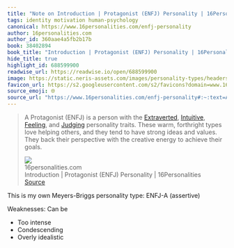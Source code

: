 ```yaml
---
title: "Note on Introduction | Protagonist (ENFJ) Personality | 16Personalities via 16personalities.com"
tags: identity motivation human-psychology
canonical: https://www.16personalities.com/enfj-personality
author: 16personalities.com
author_id: 360aae4a5fb2b17b
book: 38402894
book_title: "Introduction | Protagonist (ENFJ) Personality | 16Personalities"
hide_title: true
highlight_id: 688599900
readwise_url: https://readwise.io/open/688599900
image: https://static.neris-assets.com/images/personality-types/headers/fb/enfj-personality-type-header.png
favicon_url: https://s2.googleusercontent.com/s2/favicons?domain=www.16personalities.com
source_emoji: 🌐
source_url: "https://www.16personalities.com/enfj-personality#:~:text=A%20Protagonist%20%28ENFJ%29,achieve%20their%20goals."
---
```


> A Protagonist (ENFJ) is a person with the [Extraverted](https://www.16personalities.com/articles/mind-introverted-vs-extraverted), [Intuitive](https://www.16personalities.com/articles/energy-intuitive-vs-observant), [Feeling](https://www.16personalities.com/articles/nature-thinking-vs-feeling), and [Judging](https://www.16personalities.com/articles/tactics-judging-vs-prospecting) personality traits. These warm, forthright types love helping others, and they tend to have strong ideas and values. They back their perspective with the creative energy to achieve their goals.
> <div class="quoteback-footer"><div class="quoteback-avatar"><img class="mini-favicon" src="https://s2.googleusercontent.com/s2/favicons?domain=www.16personalities.com"></div><div class="quoteback-metadata"><div class="metadata-inner"><span style="display:none">FROM:</span><div aria-label="16personalities.com" class="quoteback-author"> 16personalities.com</div><div aria-label="Introduction | Protagonist (ENFJ) Personality | 16Personalities" class="quoteback-title"> Introduction | Protagonist (ENFJ) Personality | 16Personalities</div></div></div><div class="quoteback-backlink"><a target="_blank" aria-label="go to the full text of this quotation" rel="noopener" href="https://www.16personalities.com/enfj-personality#:~:text=A%20Protagonist%20%28ENFJ%29,achieve%20their%20goals." class="quoteback-arrow"> Source</a></div></div>

This is my own Meyers-Briggs personality type: ENFJ-A (assertive)

Weaknesses: Can be
- Too intense
- Condescending
- Overly idealistic